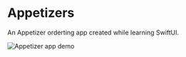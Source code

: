 # Appetizers
An Appetizer orderting app created while learning SwiftUI.

![Appetizer app demo](./Appetizers.gif)
